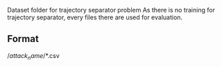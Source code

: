 Dataset folder for trajectory separator problem
As there is no training for trajectory separator, every files there are used for evaluation.

## Format

/$attack_name$/*.csv
